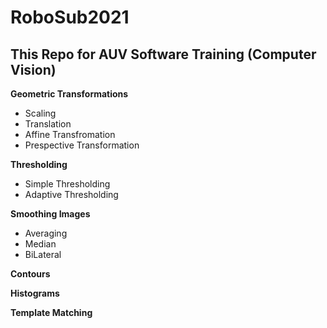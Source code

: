 # RoboSub2021

## This Repo for AUV Software Training (Computer Vision)
**Geometric Transformations**
  * Scaling
  * Translation
  * Affine Transfromation
  * Prespective Transformation
  
**Thresholding**
  * Simple Thresholding
  * Adaptive Thresholding

**Smoothing Images**
  * Averaging
  * Median
  * BiLateral

**Contours**

**Histograms**

**Template Matching**
